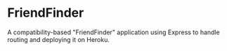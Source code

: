 # FriendFinder
A compatibility-based "FriendFinder" application using Express to handle routing and deploying it on Heroku.

